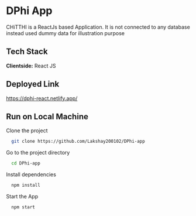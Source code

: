 # 
# DPhi App

CHiTTHI is a ReactJs based Application.
It is not connected to any database instead used dummy data for illustration purpose
## Tech Stack

**Clientside:** React JS
  
## Deployed Link

https://dphi-react.netlify.app/

## Run on Local Machine
Clone the project

```bash
  git clone https://github.com/Lakshay200102/DPhi-app
```

Go to the project directory

```bash
  cd DPhi-app
```

Install dependencies

```bash
  npm install
```

Start the App

```bash
  npm start
```


  

